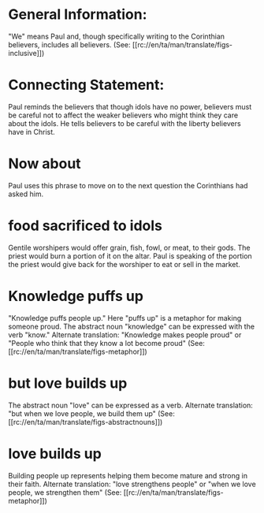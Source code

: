 # General Information:

"We" means Paul and, though specifically writing to the Corinthian believers, includes all believers. (See: [[rc://en/ta/man/translate/figs-inclusive]])

# Connecting Statement:

Paul reminds the believers that though idols have no power, believers must be careful not to affect the weaker believers who might think they care about the idols. He tells believers to be careful with the liberty believers have in Christ.

# Now about

Paul uses this phrase to move on to the next question the Corinthians had asked him.

# food sacrificed to idols

Gentile worshipers would offer grain, fish, fowl, or meat, to their gods. The priest would burn a portion of it on the altar. Paul is speaking of the portion the priest would give back for the worshiper to eat or sell in the market.

# Knowledge puffs up

"Knowledge puffs people up." Here "puffs up" is a metaphor for making someone proud. The abstract noun "knowledge" can be expressed with the verb "know." Alternate translation: "Knowledge makes people proud" or "People who think that they know a lot become proud" (See: [[rc://en/ta/man/translate/figs-metaphor]])

# but love builds up

The abstract noun "love" can be expressed as a verb. Alternate translation: "but when we love people, we build them up" (See: [[rc://en/ta/man/translate/figs-abstractnouns]])

# love builds up

Building people up represents helping them become mature and strong in their faith. Alternate translation: "love strengthens people" or "when we love people, we strengthen them" (See: [[rc://en/ta/man/translate/figs-metaphor]])

